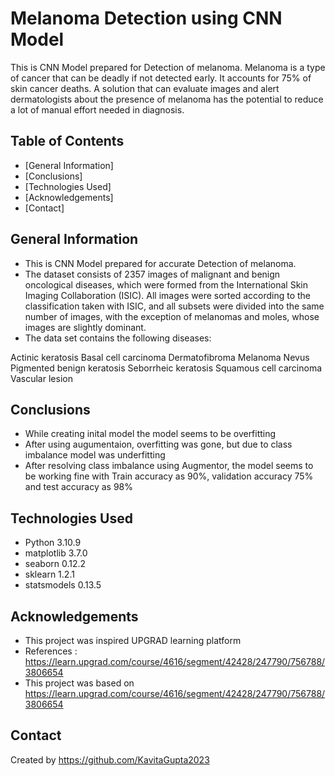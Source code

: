 # Melanoma Detection using CNN Model
This is CNN Model prepared for Detection of  melanoma. Melanoma is a type of cancer that can be deadly if not detected early. It accounts for 75% of skin cancer deaths. 
A solution that can evaluate images and alert dermatologists about the presence of melanoma has the potential to reduce a lot of manual effort needed in diagnosis.

## Table of Contents
* [General Information]
* [Conclusions]
* [Technologies Used]
* [Acknowledgements]
* [Contact]


## General Information
- This is CNN Model prepared for accurate Detection of  melanoma.
- The dataset consists of 2357 images of malignant and benign oncological diseases, which were formed from the International Skin Imaging Collaboration (ISIC). 
   All images were sorted according to the classification taken with ISIC, and all subsets were divided into the same number of images, with the exception of melanomas and moles, whose images are slightly dominant.
-  The data set contains the following diseases:

Actinic keratosis
Basal cell carcinoma
Dermatofibroma
Melanoma
Nevus
Pigmented benign keratosis
Seborrheic keratosis
Squamous cell carcinoma
Vascular lesion
 

<!-- You don't have to answer all the questions - just the ones relevant to your project. -->

## Conclusions
- While creating inital model the model seems to be overfitting
- After using augumentaion, overfitting was gone, but due to class imbalance model was underfitting
- After resolving class imbalance using Augmentor, the model seems to be working fine with Train accuracy as 90%, validation accuracy 75% and test accuracy as 98%
  


## Technologies Used
- Python 3.10.9
- matplotlib 3.7.0
- seaborn 0.12.2
- sklearn 1.2.1
- statsmodels 0.13.5


## Acknowledgements
- This project was inspired UPGRAD learning platform
- References : https://learn.upgrad.com/course/4616/segment/42428/247790/756788/3806654
- This project was based on https://learn.upgrad.com/course/4616/segment/42428/247790/756788/3806654


## Contact
Created by https://github.com/KavitaGupta2023 


